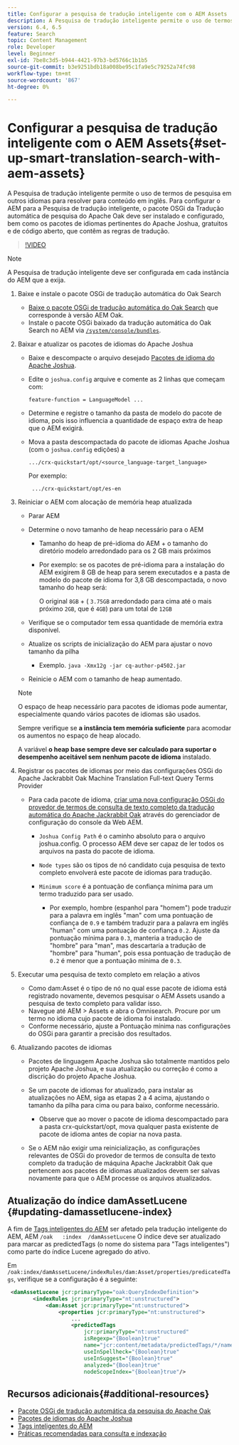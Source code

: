 ```yaml
---
title: Configurar a pesquisa de tradução inteligente com o AEM Assets
description: A Pesquisa de tradução inteligente permite o uso de termos de pesquisa em outros idiomas para resolver para conteúdo em inglês. Para configurar o AEM para a Pesquisa de tradução inteligente, o pacote OSGi da Tradução automática de pesquisa do Apache Oak deve ser instalado e configurado, bem como os pacotes de idiomas pertinentes do Apache Joshua, gratuitos e de código aberto, que contêm as regras de tradução.
version: 6.4, 6.5
feature: Search
topic: Content Management
role: Developer
level: Beginner
exl-id: 7be8c3d5-b944-4421-97b3-bd5766c1b1b5
source-git-commit: b3e9251bdb18a008be95c1fa9e5c79252a74fc98
workflow-type: tm+mt
source-wordcount: '867'
ht-degree: 0%

---
```


# Configurar a pesquisa de tradução inteligente com o AEM Assets{#set-up-smart-translation-search-with-aem-assets}

A Pesquisa de tradução inteligente permite o uso de termos de pesquisa em outros idiomas para resolver para conteúdo em inglês. Para configurar o AEM para a Pesquisa de tradução inteligente, o pacote OSGi da Tradução automática de pesquisa do Apache Oak deve ser instalado e configurado, bem como os pacotes de idiomas pertinentes do Apache Joshua, gratuitos e de código aberto, que contêm as regras de tradução.

>[!VIDEO](https://video.tv.adobe.com/v/21291?quality=12&learn=on)

>[!NOTE]
>
>A Pesquisa de tradução inteligente deve ser configurada em cada instância do AEM que a exija.

1. Baixe e instale o pacote OSGi de tradução automática do Oak Search
   * [Baixe o pacote OSGi de tradução automática do Oak Search](https://search.maven.org/#search%7Cgav%7C1%7Cg%3A%22org.apache.jackrabbit%22%20AND%20a%3A%22oak-search-mt%22) que corresponde à versão AEM Oak.
   * Instale o pacote OSGi baixado da tradução automática do Oak Search no AEM via [ `/system/console/bundles`](http://localhost:4502/system/console/bundles).

2. Baixar e atualizar os pacotes de idiomas do Apache Joshua
   * Baixe e descompacte o arquivo desejado [Pacotes de idioma do Apache Joshua](https://cwiki.apache.org/confluence/display/JOSHUA/Language+Packs).
   * Edite o `joshua.config` arquive e comente as 2 linhas que começam com:

      ```
      feature-function = LanguageModel ...
      ```

   * Determine e registre o tamanho da pasta de modelo do pacote de idioma, pois isso influencia a quantidade de espaço extra de heap que o AEM exigirá.
   * Mova a pasta descompactada do pacote de idiomas Apache Joshua (com o `joshua.config` edições) a

      ```
      .../crx-quickstart/opt/<source_language-target_language>
      ```

      Por exemplo:

      ```
       .../crx-quickstart/opt/es-en
      ```

3. Reiniciar o AEM com alocação de memória heap atualizada
   * Parar AEM
   * Determine o novo tamanho de heap necessário para o AEM

      * Tamanho do heap de pré-idioma do AEM + o tamanho do diretório modelo arredondado para os 2 GB mais próximos
      * Por exemplo: se os pacotes de pré-idioma para a instalação do AEM exigirem 8 GB de heap para serem executados e a pasta de modelo do pacote de idioma for 3,8 GB descompactada, o novo tamanho do heap será:

         O original `8GB` + ( `3.75GB` arredondado para cima até o mais próximo `2GB`, que é `4GB`) para um total de `12GB`
   * Verifique se o computador tem essa quantidade de memória extra disponível.
   * Atualize os scripts de inicialização do AEM para ajustar o novo tamanho da pilha

      * Exemplo. `java -Xmx12g -jar cq-author-p4502.jar`
   * Reinicie o AEM com o tamanho de heap aumentado.

   >[!NOTE]
   >
   >O espaço de heap necessário para pacotes de idiomas pode aumentar, especialmente quando vários pacotes de idiomas são usados.
   >
   >
   >Sempre verifique se **a instância tem memória suficiente** para acomodar os aumentos no espaço de heap alocado.
   >
   >
   >A variável **o heap base sempre deve ser calculado para suportar o desempenho aceitável sem nenhum pacote de idioma** instalado.

4. Registrar os pacotes de idiomas por meio das configurações OSGi do Apache Jackrabbit Oak Machine Translation Full-text Query Terms Provider

   * Para cada pacote de idioma, [criar uma nova configuração OSGi do provedor de termos de consulta de texto completo da tradução automática do Apache Jackrabbit Oak](http://localhost:4502/system/console/configMgr/org.apache.jackrabbit.oak.plugins.index.mt.MTFulltextQueryTermsProviderFactory) através do gerenciador de configuração do console da Web AEM.

      * `Joshua Config Path` é o caminho absoluto para o arquivo joshua.config. O processo AEM deve ser capaz de ler todos os arquivos na pasta do pacote de idioma.
      * `Node types` são os tipos de nó candidato cuja pesquisa de texto completo envolverá este pacote de idiomas para tradução.
      * `Minimum score` é a pontuação de confiança mínima para um termo traduzido para ser usado.

         * Por exemplo, hombre (espanhol para &quot;homem&quot;) pode traduzir para a palavra em inglês &quot;man&quot; com uma pontuação de confiança de `0.9` e também traduzir para a palavra em inglês &quot;human&quot; com uma pontuação de confiança `0.2`. Ajuste da pontuação mínima para `0.3`, manteria a tradução de &quot;hombre&quot; para &quot;man&quot;, mas descartaria a tradução de &quot;hombre&quot; para &quot;human&quot;, pois essa pontuação de tradução de `0.2` é menor que a pontuação mínima de `0.3`.

5. Executar uma pesquisa de texto completo em relação a ativos
   * Como dam:Asset é o tipo de nó no qual esse pacote de idioma está registrado novamente, devemos pesquisar o AEM Assets usando a pesquisa de texto completo para validar isso.
   * Navegue até AEM > Assets e abra o Omnisearch. Procure por um termo no idioma cujo pacote de idioma foi instalado.
   * Conforme necessário, ajuste a Pontuação mínima nas configurações do OSGi para garantir a precisão dos resultados.

6. Atualizando pacotes de idiomas
   * Pacotes de linguagem Apache Joshua são totalmente mantidos pelo projeto Apache Joshua, e sua atualização ou correção é como a discrição do projeto Apache Joshua.
   * Se um pacote de idiomas for atualizado, para instalar as atualizações no AEM, siga as etapas 2 a 4 acima, ajustando o tamanho da pilha para cima ou para baixo, conforme necessário.

      * Observe que ao mover o pacote de idioma descompactado para a pasta crx-quickstart/opt, mova qualquer pasta existente de pacote de idioma antes de copiar na nova pasta.
   * Se o AEM não exigir uma reinicialização, as configurações relevantes de OSGi do provedor de termos de consulta de texto completo da tradução de máquina Apache Jackrabbit Oak que pertencem aos pacotes de idiomas atualizados devem ser salvas novamente para que o AEM processe os arquivos atualizados.


## Atualização do índice damAssetLucene {#updating-damassetlucene-index}

A fim de [Tags inteligentes do AEM](https://helpx.adobe.com/experience-manager/6-3/assets/using/touch-ui-smart-tags.html) ser afetado pela tradução inteligente do AEM, AEM `/oak   :index  /damAssetLucene` O índice deve ser atualizado para marcar as predictedTags (o nome do sistema para &quot;Tags inteligentes&quot;) como parte do índice Lucene agregado do ativo.

Em `/oak:index/damAssetLucene/indexRules/dam:Asset/properties/predicatedTags`, verifique se a configuração é a seguinte:

```xml
 <damAssetLucene jcr:primaryType="oak:QueryIndexDefinition">
        <indexRules jcr:primaryType="nt:unstructured">
            <dam:Asset jcr:primaryType="nt:unstructured">
                <properties jcr:primaryType="nt:unstructured">
                    ...
                    <predictedTags
                        jcr:primaryType="nt:unstructured"
                        isRegexp="{Boolean}true"
                        name="jcr:content/metadata/predictedTags/*/name"
                        useInSpellheck="{Boolean}true"
                        useInSuggest="{Boolean}true"
                        analyzed="{Boolean}true"
                        nodeScopeIndex="{Boolean}true"/>
```

## Recursos adicionais{#additional-resources}

* [Pacote OSGi de tradução automática da pesquisa do Apache Oak](https://search.maven.org/#search%7Cgav%7C1%7Cg%3A%22org.apache.jackrabbit%22%20AND%20a%3A%22oak-search-mt%22)
* [Pacotes de idiomas do Apache Joshua](https://cwiki.apache.org/confluence/display/JOSHUA/Language+Packs)
* [Tags inteligentes do AEM](https://helpx.adobe.com/experience-manager/6-3/assets/using/touch-ui-smart-tags.html)
* [Práticas recomendadas para consulta e indexação](https://helpx.adobe.com/experience-manager/6-5/sites/deploying/using/best-practices-for-queries-and-indexing.html)
